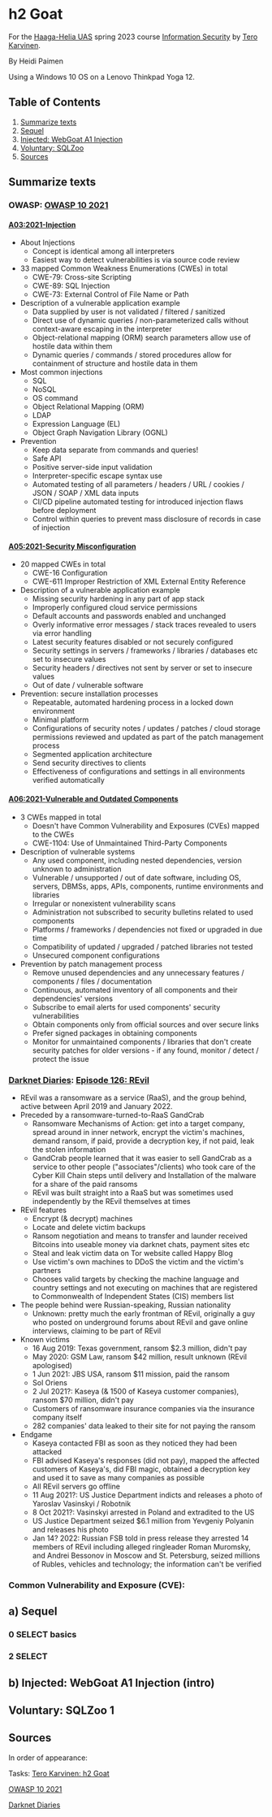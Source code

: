 # h2 Goat

For the [Haaga-Helia UAS](https://www.haaga-helia.fi/en) spring 2023 course [Information Security](https://terokarvinen.com/2023/information-security-2023/) by [Tero Karvinen](https://terokarvinen.com/).

By Heidi Paimen

Using a Windows 10 OS on a Lenovo Thinkpad Yoga 12.

## Table of Contents

1. [Summarize texts](#summarize)
2. [Sequel](#sequel)
3. [Injected: WebGoat A1 Injection](#webgoat-injection)
4. [Voluntary: SQLZoo](#sqlzoo)
5. [Sources](#sources)


<a name="summarize"></a>
## Summarize texts

### OWASP: [OWASP 10 2021](https://owasp.org/Top10/)

#### [A03:2021-Injection](https://owasp.org/Top10/A03_2021-Injection/)

* About Injections
  * Concept is identical among all interpreters
  * Easiest way to detect vulnerabilities is via source code review
* 33 mapped Common Weakness Enumerations (CWEs) in total
  * CWE-79: Cross-site Scripting
  * CWE-89: SQL Injection
  * CWE-73: External Control of File Name or Path
* Description of a vulnerable application example
  * Data supplied by user is not validated / filtered / sanitized
  * Direct use of dynamic queries / non-parameterized calls without context-aware escaping in the interpreter
  * Object-relational mapping (ORM) search parameters allow use of hostile data within them
  * Dynamic queries / commands / stored procedures allow for containment of structure and hostile data in them
* Most common injections
  * SQL
  * NoSQL
  * OS command
  * Object Relational Mapping (ORM)
  * LDAP
  * Expression Language (EL)
  * Object Graph Navigation Library (OGNL) 
* Prevention
  * Keep data separate from commands and queries!
  * Safe API
  * Positive server-side input validation
  * Interpreter-specific escape syntax use
  * Automated testing of all parameters / headers / URL / cookies / JSON / SOAP / XML data inputs
  * CI/CD pipeline automated testing for introduced injection flaws before deployment
  * Control within queries to prevent mass disclosure of records in case of injection

#### [A05:2021-Security Misconfiguration](https://owasp.org/Top10/A05_2021-Security_Misconfiguration/)

* 20 mapped CWEs in total
  * CWE-16 Configuration
  * CWE-611 Improper Restriction of XML External Entity Reference
* Description of a vulnerable application example
  * Missing security hardening in any part of app stack
  * Improperly configured cloud service permissions
  * Default accounts and passwords enabled and unchanged
  * Overly informative error messages / stack traces revealed to users via error handling
  * Latest security features disabled or not securely configured
  * Security settings in servers / frameworks / libraries / databases etc set to insecure values
  * Security headers / directives not sent by server or set to insecure values
  * Out of date / vulnerable software
* Prevention: secure installation processes
  * Repeatable, automated hardening process in a locked down environment
  * Minimal platform
  * Configurations of security notes / updates / patches / cloud storage permissions reviewed and updated as part of the patch management process
  * Segmented application architecture
  * Send security directives to clients
  * Effectiveness of configurations and settings in all environments verified automatically

#### [A06:2021-Vulnerable and Outdated Components](https://owasp.org/Top10/A06_2021-Vulnerable_and_Outdated_Components/)

* 3 CWEs mapped in total
  * Doesn't have Common Vulnerability and Exposures (CVEs) mapped to the CWEs
  * CWE-1104: Use of Unmaintained Third-Party Components
* Description of vulnerable systems
  * Any used component, including nested dependencies, version unknown to administration
  * Vulnerable / unsupported / out of date software, including OS, servers, DBMSs, apps, APIs, components, runtime environments and libraries
  * Irregular or nonexistent vulnerability scans
  * Administration not subscribed to security bulletins related to used components
  * Platforms / frameworks / dependencies not fixed or upgraded in due time
  * Compatibility of updated / upgraded / patched libraries not tested
  * Unsecured component configurations
* Prevention by patch management process
  * Remove unused dependencies and any unnecessary features / components / files / documentation
  * Continuous, automated inventory of all components and their dependencies' versions
  * Subscribe to email alerts for used components' security vulnerabilities
  * Obtain components only from official sources and over secure links
  * Prefer signed packages in obtaining components
  * Monitor for unmaintained components / libraries that don't create security patches for older versions - if any found, monitor / detect / protect the issue

### [Darknet Diaries](https://darknetdiaries.com/): [Episode 126: REvil](https://darknetdiaries.com/episode/126/)
* REvil was a ransomware as a service (RaaS), and the group behind, active between April 2019 and January 2022.
* Preceded by a ransomware-turned-to-RaaS GandCrab
  * Ransomware Mechanisms of Action: get into a target company, spread around in inner network, encrypt the victim's machines, demand ransom, if paid, provide a decryption key, if not paid, leak the stolen information
  * GandCrab people learned that it was easier to sell GandCrab as a service to other people ("associates"/clients) who took care of the Cyber Kill Chain steps until delivery and Installation of the malware for a share of the paid ransoms
  * REvil was built straight into a RaaS but was sometimes used independently by the REvil themselves at times
* REvil features
  * Encrypt (& decrypt) machines
  * Locate and delete victim backups
  * Ransom negotiation and means to transfer and launder received Bitcoins into useable money via darknet chats, payment sites etc
  * Steal and leak victim data on Tor website called Happy Blog
  * Use victim's own machines to DDoS the victim and the victim's partners
  * Chooses valid targets by checking the machine language and country settings and not executing on machines that are registered to Commonwealth of Independent States (CIS) members list
* The people behind were Russian-speaking, Russian nationality
  * Unknown: pretty much the early frontman of REvil, originally a guy who posted on underground forums about REvil and gave online interviews, claiming to be part of REvil
* Known victims
  * 16 Aug 2019: Texas government, ransom $2.3 million, didn't pay
  * May 2020: GSM Law, ransom $42 million, result unknown (REvil apologised)
  * 1 Jun 2021: JBS USA, ransom $11 mission, paid the ransom
  * Sol Oriens
  * 2 Jul 2021?: Kaseya (& 1500 of Kaseya customer companies), ransom $70 million, didn't pay
  * Customers of ransomware insurance companies via the insurance company itself
  * 282 companies' data leaked to their site for not paying the ransom
* Endgame
  * Kaseya contacted FBI as soon as they noticed they had been attacked
  * FBI advised Kaseya's responses (did not pay), mapped the affected customers of Kaseya's, did FBI magic, obtained a decryption key and used it to save as many companies as possible
  * All REvil servers go offline
  * 11 Aug 2021?: US Justice Department indicts and releases a photo of Yaroslav Vasinskyi / Robotnik
  * 8 Oct 2021?: Vasinskyi arrested in Poland and extradited to the US
  * US Justice Department seized $6.1 million from Yevgeniy Polyanin and releases his photo
  * Jan 14? 2022: Russian FSB told in press release they arrested 14 members of REvil including alleged ringleader Roman Muromsky, and Andrei Bessonov in Moscow and St. Petersburg, seized millions of Rubles, vehicles and technology; the information can't be verified

### Common Vulnerability and Exposure (CVE): 

<a name="sequel"></a>
## a) Sequel

### 0 SELECT basics

### 2 SELECT

<a name="webgoat-injection"></a>
## b) Injected: WebGoat A1 Injection (intro)

<a name="sqlzoo"></a>
## Voluntary: SQLZoo 1

<a name="sources"></a>
## Sources

In order of appearance:

Tasks: [Tero Karvinen: h2 Goat](https://terokarvinen.com/2023/information-security-2023/?f=moodle#h2-goat)

[OWASP 10 2021](https://owasp.org/Top10/)

[Darknet Diaries](https://darknetdiaries.com/)

